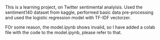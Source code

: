 This is a learning project, on Twitter sentimental analyisis. Used the sentiment140 dataset from kaggle, performed basic data pre-processing and used the logistic regression model with TF-IDF vectorzer. 

FOr some reason, the model.ipynb shows invalid, so I have added a colab file with the code to the model.ipynb, please refer to that.
